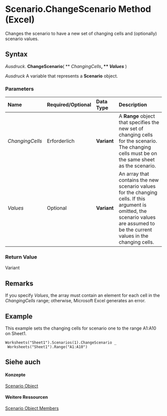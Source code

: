 
# Scenario.ChangeScenario Method (Excel)

Changes the scenario to have a new set of changing cells and (optionally) scenario values.


## Syntax

 _Ausdruck_. **ChangeScenario**( ** _ChangingCells_**, ** _Values_** )

 _Ausdruck_ A variable that represents a **Scenario** object.


### Parameters



|**Name**|**Required/Optional**|**Data Type**|**Description**|
|:-----|:-----|:-----|:-----|
| _ChangingCells_|Erforderlich|**Variant**|A  **Range** object that specifies the new set of changing cells for the scenario. The changing cells must be on the same sheet as the scenario.|
| _Values_|Optional|**Variant**|An array that contains the new scenario values for the changing cells. If this argument is omitted, the scenario values are assumed to be the current values in the changing cells.|

### Return Value

Variant


## Remarks

If you specify  _Values_, the array must contain an element for each cell in the  _ChangingCells_ range; otherwise, Microsoft Excel generates an error.


## Example

This example sets the changing cells for scenario one to the range A1:A10 on Sheet1.


```
Worksheets("Sheet1").Scenarios(1).ChangeScenario _ 
 Worksheets("Sheet1").Range("A1:A10")
```


## Siehe auch


#### Konzepte


[Scenario Object](edd1c4f4-12b1-0d9f-f4aa-dd66278ba891.md)
#### Weitere Ressourcen


[Scenario Object Members](http://msdn.microsoft.com/library/fd862abd-99a5-c18d-8ad2-462a49a50b6c%28Office.15%29.aspx)